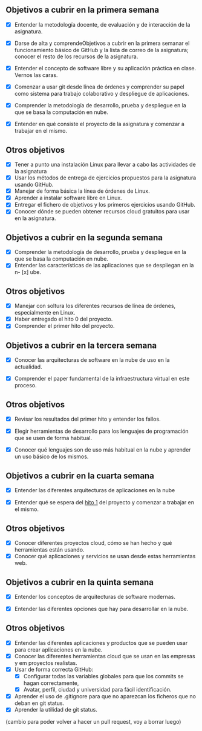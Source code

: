 ##  Objetivos a cubrir en la primera semana

- [x] Entender la metodología docente, de evaluación y de interacción de la asignatura.
- [x] Darse de alta y comprendeObjetivos a cubrir en la primera semanar el funcionamiento básico de GitHub y la lista de correo de la asignatura; conocer el resto de los recursos de la asignatura.
- [x] Entender el concepto de software libre y su aplicación práctica en clase.
Vernos las caras.
- [x] Comenzar a usar git desde línea de órdenes y comprender su papel como sistema para trabajo colaborativo y despliegue de aplicaciones.
- [x] Comprender la metodología de desarrollo, prueba y despliegue en la que se basa la computación en nube.
- [x] Entender en qué consiste el proyecto de la asignatura y comenzar a trabajar en el mismo.


## Otros objetivos

- [x] Tener a punto una instalación Linux para llevar a cabo las actividades de la asignatura
- [x] Usar los métodos de entrega de ejercicios propuestos para la asignatura usando GitHub.
- [x] Manejar de forma básica la línea de órdenes de Linux.
- [x] Aprender a instalar software libre en Linux.
- [x] Entregar el fichero de objetivos y los primeros ejercicios usando GitHub.
- [x] Conocer dónde se pueden obtener recursos cloud gratuitos para usar en la asignatura.

## Objetivos a cubrir en la segunda semana

- [x] Comprender la metodología de desarrollo, prueba y despliegue en la que se basa la computación en nube.
- [x] Entender las características de las aplicaciones que se despliegan en la n- [x] ube.

## Otros objetivos

- [x] Manejar con soltura los diferentes recursos de línea de órdenes, especialmente en Linux.
- [x] Haber entregado el hito 0 del proyecto.
- [x] Comprender el primer hito del proyecto.

## Objetivos a cubrir en la tercera semana

- [x] Conocer las arquitecturas de software en la nube de uso en la actualidad.
- [x] Comprender el paper fundamental de la infraestructura virtual en este proceso.


## Otros objetivos

- [x] Revisar los resultados del primer hito y entender los fallos.
- [x] Elegir herramientas de desarrollo para los lenguajes de programación que se usen de forma habitual.
- [x] Conocer qué lenguajes son de uso más habitual en la nube y aprender un uso básico de los mismos. 


## Objetivos a cubrir en la cuarta semana
- [x] Entender las diferentes arquitecturas de aplicaciones en la nube
- [x] Entender qué se espera del  [hito 1](https://goldy1992.github.io/proyecto-cloud-computing-16-17/ "hito 1") del proyecto y comenzar a trabajar en el mismo.


## Otros objetivos
- [x] Conocer diferentes proyectos cloud, cómo se han hecho y qué herramientas están usando.
- [x] Conocer qué aplicaciones y servicios se usan desde estas herramientas web.

## Objetivos a cubrir en la quinta semana
- [x] Entender los conceptos de arquitecturas de software modernas.
- [x] Entender las diferentes opciones que hay para desarrollar en la nube.


## Otros objetivos
- [x] Entender las diferentes aplicaciones y productos que se pueden usar para crear aplicaciones en la nube.
- [x] Conocer las diferentes herramientas cloud que se usan en las empresas y em proyectos realistas.
- [x] Usar de forma correcta GitHub:
	- [x] Configurar todas las variables globales para que los commits se hagan correctamente,
	- [x] Avatar, perfil, ciudad y universidad para fácil identificación.
- [x] Aprender el uso de .gitignore para que no aparezcan los ficheros que no deban en git status.
- [x] Aprender la utilidad de git status.

(cambio para poder volver a hacer un pull request, voy a borrar luego)